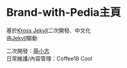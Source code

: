 # Brand-with-Pedia主頁
基於[Kross Jekyll](https://github.com/themefisher/kross-jekyll)二次開發、中文化  
由[Jekyll](https://jekyllrb.com)驅動

二次開發：[萌小志](https://mengxiaozhi.galigali.club)  
日常維護/內容管理：Coffee18 Cool